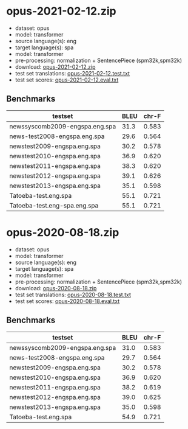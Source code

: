 # opus-2021-02-12.zip

* dataset: opus
* model: transformer
* source language(s): eng
* target language(s): spa
* model: transformer
* pre-processing: normalization + SentencePiece (spm32k,spm32k)
* download: [opus-2021-02-12.zip](https://object.pouta.csc.fi/Tatoeba-MT-models/eng-spa/opus-2021-02-12.zip)
* test set translations: [opus-2021-02-12.test.txt](https://object.pouta.csc.fi/Tatoeba-MT-models/eng-spa/opus-2021-02-12.test.txt)
* test set scores: [opus-2021-02-12.eval.txt](https://object.pouta.csc.fi/Tatoeba-MT-models/eng-spa/opus-2021-02-12.eval.txt)

## Benchmarks

| testset               | BLEU  | chr-F |
|-----------------------|-------|-------|
| newssyscomb2009-engspa.eng.spa 	| 31.3 	| 0.583 |
| news-test2008-engspa.eng.spa 	| 29.6 	| 0.564 |
| newstest2009-engspa.eng.spa 	| 30.2 	| 0.578 |
| newstest2010-engspa.eng.spa 	| 36.9 	| 0.620 |
| newstest2011-engspa.eng.spa 	| 38.3 	| 0.620 |
| newstest2012-engspa.eng.spa 	| 39.1 	| 0.626 |
| newstest2013-engspa.eng.spa 	| 35.1 	| 0.598 |
| Tatoeba-test.eng.spa 	| 55.1 	| 0.721 |
| Tatoeba-test.eng-spa.eng.spa 	| 55.1 	| 0.721 |

# opus-2020-08-18.zip

* dataset: opus
* model: transformer
* source language(s): eng
* target language(s): spa
* model: transformer
* pre-processing: normalization + SentencePiece (spm32k,spm32k)
* download: [opus-2020-08-18.zip](https://object.pouta.csc.fi/Tatoeba-MT-models/eng-spa/opus-2020-08-18.zip)
* test set translations: [opus-2020-08-18.test.txt](https://object.pouta.csc.fi/Tatoeba-MT-models/eng-spa/opus-2020-08-18.test.txt)
* test set scores: [opus-2020-08-18.eval.txt](https://object.pouta.csc.fi/Tatoeba-MT-models/eng-spa/opus-2020-08-18.eval.txt)

## Benchmarks

| testset               | BLEU  | chr-F |
|-----------------------|-------|-------|
| newssyscomb2009-engspa.eng.spa 	| 31.0 	| 0.583 |
| news-test2008-engspa.eng.spa 	| 29.7 	| 0.564 |
| newstest2009-engspa.eng.spa 	| 30.2 	| 0.578 |
| newstest2010-engspa.eng.spa 	| 36.9 	| 0.620 |
| newstest2011-engspa.eng.spa 	| 38.2 	| 0.619 |
| newstest2012-engspa.eng.spa 	| 39.0 	| 0.625 |
| newstest2013-engspa.eng.spa 	| 35.0 	| 0.598 |
| Tatoeba-test.eng.spa 	| 54.9 	| 0.721 |

